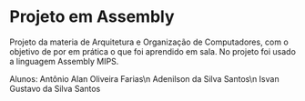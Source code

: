 # Projeto em Assembly
Projeto da materia de Arquitetura e Organização de Computadores, com o objetivo de por em prática o que foi aprendido em sala. No projeto foi usado a linguagem Assembly MIPS.

Alunos:
Antônio Alan Oliveira Farias\n
Adenilson da Silva Santos\n
Isvan Gustavo da Silva Santos
